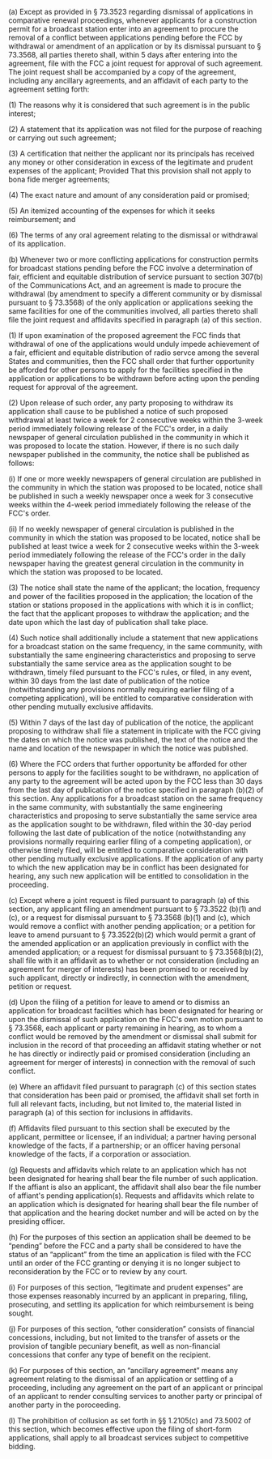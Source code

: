 (a) Except as provided in § 73.3523 regarding dismissal of applications in comparative renewal proceedings, whenever applicants for a construction permit for a broadcast station enter into an agreement to procure the removal of a conflict between applications pending before the FCC by withdrawal or amendment of an application or by its dismissal pursuant to § 73.3568, all parties thereto shall, within 5 days after entering into the agreement, file with the FCC a joint request for approval of such agreement. The joint request shall be accompanied by a copy of the agreement, including any ancillary agreements, and an affidavit of each party to the agreement setting forth:

(1) The reasons why it is considered that such agreement is in the public interest;
              

(2) A statement that its application was not filed for the purpose of reaching or carrying out such agreement;

(3) A certification that neither the applicant nor its principals has received any money or other consideration in excess of the legitimate and prudent expenses of the applicant; Provided That this provision shall not apply to bona fide merger agreements;

(4) The exact nature and amount of any consideration paid or promised;

(5) An itemized accounting of the expenses for which it seeks reimbursement; and

(6) The terms of any oral agreement relating to the dismissal or withdrawal of its application.

(b) Whenever two or more conflicting applications for construction permits for broadcast stations pending before the FCC involve a determination of fair, efficient and equitable distribution of service pursuant to section 307(b) of the Communications Act, and an agreement is made to procure the withdrawal (by amendment to specify a different community or by dismissal pursuant to § 73.3568) of the only application or applications seeking the same facilities for one of the communities involved, all parties thereto shall file the joint request and affidavits specified in paragraph (a) of this section.

(1) If upon examination of the proposed agreement the FCC finds that withdrawal of one of the applications would unduly impede achievement of a fair, efficient and equitable distribution of radio servce among the several States and communities, then the FCC shall order that further opportunity be afforded for other persons to apply for the facilities specified in the application or applications to be withdrawn before acting upon the pending request for approval of the agreement.

(2) Upon release of such order, any party proposing to withdraw its application shall cause to be published a notice of such proposed withdrawal at least twice a week for 2 consecutive weeks within the 3-week period immediately following release of the FCC's order, in a daily newspaper of general circulation published in the community in which it was proposed to locate the station. However, if there is no such daily newspaper published in the community, the notice shall be published as follows:

(i) If one or more weekly newspapers of general circulation are published in the community in which the station was proposed to be located, notice shall be published in such a weekly newspaper once a week for 3 consecutive weeks within the 4-week period immediately following the release of the FCC's order.

(ii) If no weekly newspaper of general circulation is published in the community in which the station was proposed to be located, notice shall be published at least twice a week for 2 consecutive weeks within the 3-week period immediately following the release of the FCC's order in the daily newspaper having the greatest general circulation in the community in which the station was proposed to be located.

(3) The notice shall state the name of the applicant; the location, frequency and power of the facilities proposed in the application; the location of the station or stations proposed in the applications with which it is in conflict; the fact that the applicant proposes to withdraw the application; and the date upon which the last day of publication shall take place.

(4) Such notice shall additionally include a statement that new applications for a broadcast station on the same frequency, in the same community, with substantially the same engineering characteristics and proposing to serve substantially the same service area as the application sought to be withdrawn, timely filed pursuant to the FCC's rules, or filed, in any event, within 30 days from the last date of publication of the notice (notwithstanding any provisions normally requiring earlier filing of a competing application), will be entitled to comparative consideration with other pending mutually exclusive affidavits.

(5) Within 7 days of the last day of publication of the notice, the applicant proposing to withdraw shall file a statement in triplicate with the FCC giving the dates on which the notice was published, the text of the notice and the name and location of the newspaper in which the notice was published.
              

(6) Where the FCC orders that further opportunity be afforded for other persons to apply for the facilities sought to be withdrawn, no application of any party to the agreement will be acted upon by the FCC less than 30 days from the last day of publication of the notice specified in paragraph (b)(2) of this section. Any applications for a broadcast station on the same frequency in the same community, with substantially the same engineering characteristics and proposing to serve substantially the same service area as the application sought to be withdrawn, filed within the 30-day period following the last date of publication of the notice (notwithstanding any provisions normally requiring earlier filing of a competing application), or otherwise timely filed, will be entitled to comparative consideration with other pending mutually exclusive applications. If the application of any party to which the new application may be in conflict has been designated for hearing, any such new application will be entitled to consolidation in the proceeding.

(c) Except where a joint request is filed pursuant to paragraph (a) of this section, any applicant filing an amendment pursuant to § 73.3522 (b)(1) and (c), or a request for dismissal pursuant to § 73.3568 (b)(1) and (c), which would remove a conflict with another pending application; or a petition for leave to amend pursuant to § 73.3522(b)(2) which would permit a grant of the amended application or an application previously in conflict with the amended application; or a request for dismissal pursuant to § 73.3568(b)(2), shall file with it an affidavit as to whether or not consideration (including an agreement for merger of interests) has been promised to or received by such applicant, directly or indirectly, in connection with the amendment, petition or request.

(d) Upon the filing of a petition for leave to amend or to dismiss an application for broadcast facilities which has been designated for hearing or upon the dismissal of such application on the FCC's own motion pursuant to § 73.3568, each applicant or party remaining in hearing, as to whom a conflict would be removed by the amendment or dismissal shall submit for inclusion in the record of that proceeding an affidavit stating whether or not he has directly or indirectly paid or promised consideration (including an agreement for merger of interests) in connection with the removal of such conflict.

(e) Where an affidavit filed pursuant to paragraph (c) of this section states that consideration has been paid or promised, the affidavit shall set forth in full all relevant facts, including, but not limited to, the material listed in paragraph (a) of this section for inclusions in affidavits.

(f) Affidavits filed pursuant to this section shall be executed by the applicant, permittee or licensee, if an individual; a partner having personal knowledge of the facts, if a partnership; or an officer having personal knowledge of the facts, if a corporation or association.

(g) Requests and affidavits which relate to an application which has not been designated for hearing shall bear the file number of such application. If the affiant is also an applicant, the affidavit shall also bear the file number of affiant's pending application(s). Requests and affidavits which relate to an application which is designated for hearing shall bear the file number of that application and the hearing docket number and will be acted on by the presiding officer.

(h) For the purposes of this section an application shall be deemed to be “pending” before the FCC and a party shall be considered to have the status of an “applicant” from the time an application is filed with the FCC until an order of the FCC granting or denying it is no longer subject to reconsideration by the FCC or to review by any court.

(i) For purposes of this section, “legitimate and prudent expenses” are those expenses reasonably incurred by an applicant in preparing, filing, prosecuting, and settling its application for which reimbursement is being sought.

(j) For purposes of this section, “other consideration” consists of financial concessions, including, but not limited to the transfer of assets or the provision of tangible pecuniary benefit, as well as non-financial concessions that confer any type of benefit on the recipient.
              

(k) For purposes of this section, an “ancillary agreement” means any agreement relating to the dismissal of an application or settling of a proceeding, including any agreement on the part of an applicant or principal of an applicant to render consulting services to another party or principal of another party in the poroceeding.

(l) The prohibition of collusion as set forth in §§ 1.2105(c) and 73.5002 of this section, which becomes effective upon the filing of short-form applications, shall apply to all broadcast services subject to competitive bidding.
              

